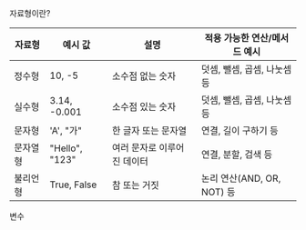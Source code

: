 자료형이란?










| 자료형  | 예시 값           | 설명              | 적용 가능한 연산/메서드 예시      |
| ---- | -------------- | --------------- | --------------------- |
| 정수형  | 10, -5         | 소수점 없는 숫자       | 덧셈, 뺄셈, 곱셈, 나눗셈 등     |
| 실수형  | 3.14, -0.001   | 소수점 있는 숫자       | 덧셈, 뺄셈, 곱셈, 나눗셈 등     |
| 문자형  | 'A', "가"       | 한 글자 또는 문자열     | 연결, 길이 구하기 등          |
| 문자열형 | "Hello", "123" | 여러 문자로 이루어진 데이터 | 연결, 분할, 검색 등          |
| 불리언형 | True, False    | 참 또는 거짓         | 논리 연산(AND, OR, NOT) 등 |























변수